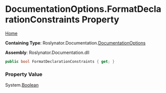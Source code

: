 <a name="_top"></a>

# DocumentationOptions\.FormatDeclarationConstraints Property

[Home](../../../../README.md#_top)

**Containing Type**: Roslynator\.Documentation\.[DocumentationOptions](../README.md#_top)

**Assembly**: Roslynator\.Documentation\.dll

```csharp
public bool FormatDeclarationConstraints { get; }
```

### Property Value

System\.[Boolean](https://docs.microsoft.com/en-us/dotnet/api/system.boolean)

